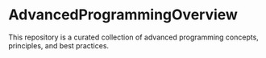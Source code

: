 # AdvancedProgrammingOverview
This repository is a curated collection of advanced programming concepts, principles, and best practices.
